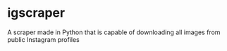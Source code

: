 # igscraper
A scraper made in Python that is capable of downloading all images from public Instagram profiles
